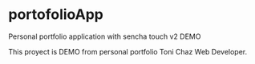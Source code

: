 portofolioApp
=============

Personal portfolio application with sencha touch v2 DEMO

This proyect is DEMO from personal portfolio Toni Chaz Web Developer.
